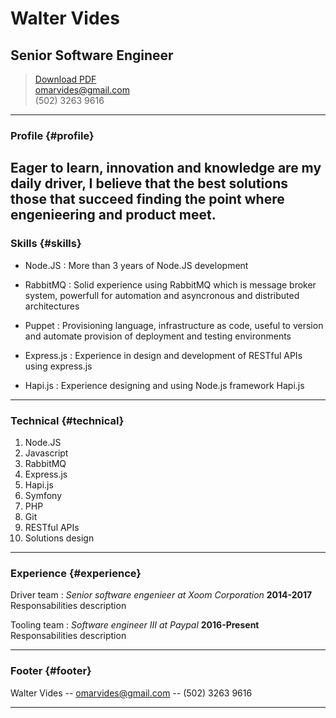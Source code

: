 # Walter Vides
## Senior Software Engineer

> [Download PDF](resume.pdf)  
> [omarvides@gmail.com](omarvides@gmail.com)  
> (502) 3263 9616


------

### Profile {#profile}

Eager to learn, innovation and knowledge are my daily driver, I believe that the best solutions those that succeed finding the point where engenieering and product meet.
------

### Skills {#skills}

* Node.JS
  : More than 3 years of Node.JS development

* RabbitMQ
  : Solid experience using RabbitMQ which is message broker system, powerfull for automation and asyncronous and distributed architectures

* Puppet
  : Provisioning language, infrastructure as code, useful to version and automate provision of deployment and testing environments

* Express.js
  : Experience in design and development of RESTful APIs using express.js

* Hapi.js
  : Experience designing and using Node.js framework Hapi.js

-------

### Technical {#technical}

1. Node.JS
1. Javascript
1. RabbitMQ
1. Express.js
1. Hapi.js
1. Symfony
1. PHP
1. Git
1. RESTful APIs 
1. Solutions design

------

### Experience {#experience}

Driver team
: *Senior software engenieer at Xoom Corporation*
  __2014-2017__
  Responsabilities description

Tooling team
: *Software engineer III at Paypal*
  __2016-Present__
  Responsabilities description
  
------

### Footer {#footer}

Walter Vides -- [omarvides@gmail.com](omarvides@gmail.com) -- (502) 3263 9616

------